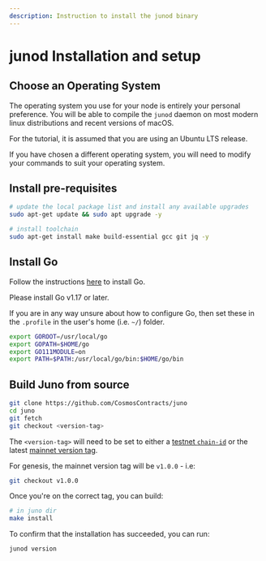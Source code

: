 ```yaml
---
description: Instruction to install the junod binary
---
```


# junod Installation and setup

## Choose an Operating System

The operating system you use for your node is entirely your personal preference. You will be able to compile the `junod` daemon on most modern linux distributions and recent versions of macOS. 

For the tutorial, it is assumed that you are using an Ubuntu LTS release.

If you have chosen a different operating system, you will need to modify your commands to suit your operating system.

## Install pre-requisites

```bash
# update the local package list and install any available upgrades
sudo apt-get update && sudo apt upgrade -y

# install toolchain 
sudo apt-get install make build-essential gcc git jq -y
```

## Install Go

Follow the instructions [here](https://golang.org/doc/install) to install Go.

Please install Go v1.17 or later.

If you are in any way unsure about how to configure Go, then set these in the `.profile` in the user's home \(i.e. `~/`\) folder.

```bash
export GOROOT=/usr/local/go
export GOPATH=$HOME/go
export GO111MODULE=on
export PATH=$PATH:/usr/local/go/bin:$HOME/go/bin
```

## Build Juno from source

```bash
git clone https://github.com/CosmosContracts/juno
cd juno
git fetch
git checkout <version-tag>
```

The `<version-tag>` will need to be set to either a [testnet `chain-id`](joining-the-testnets.md#current-testnets) or the latest [mainnet version tag](joining-mainnet.md).

For genesis, the mainnet version tag will be `v1.0.0` - i.e:

```bash
git checkout v1.0.0
```

Once you're on the correct tag, you can build:

```bash
# in juno dir
make install
```

To confirm that the installation has succeeded, you can run:

```bash
junod version
```

